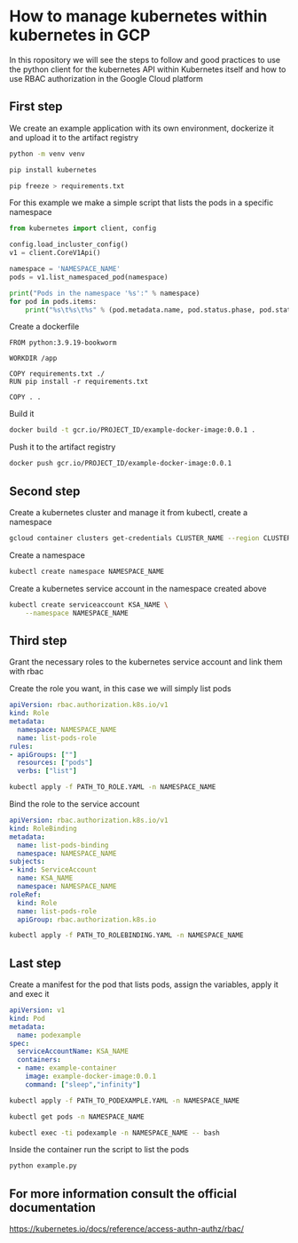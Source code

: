 # How to manage kubernetes within kubernetes in GCP

In this ropository we will see the steps to follow and good practices to use the python client for the kubernetes API within Kubernetes itself and how to use RBAC authorization in the Google Cloud platform

## First step
We create an example application with its own environment, dockerize it and upload it to the artifact registry

```bash
python -m venv venv
```
```bash
pip install kubernetes
```
```bash
pip freeze > requirements.txt
```

For this example we make a simple script that lists the pods in a specific namespace
```python
from kubernetes import client, config

config.load_incluster_config()
v1 = client.CoreV1Api()

namespace = 'NAMESPACE_NAME'
pods = v1.list_namespaced_pod(namespace)   

print("Pods in the namespace '%s':" % namespace)
for pod in pods.items:
    print("%s\t%s\t%s" % (pod.metadata.name, pod.status.phase, pod.status.pod_ip))
```
Create a dockerfile
```docker
FROM python:3.9.19-bookworm

WORKDIR /app

COPY requirements.txt ./
RUN pip install -r requirements.txt

COPY . .
```
Build it
```bash
docker build -t gcr.io/PROJECT_ID/example-docker-image:0.0.1 .
```
Push it to the artifact registry
```bash
docker push gcr.io/PROJECT_ID/example-docker-image:0.0.1
```

## Second step
Create a kubernetes cluster and manage it from kubectl, create a namespace

```bash
gcloud container clusters get-credentials CLUSTER_NAME --region CLUSTER_REGION --project PROJECT_ID
```
Create a namespace
```bash
kubectl create namespace NAMESPACE_NAME
```
Create a kubernetes service account in the namespace created above
```bash
kubectl create serviceaccount KSA_NAME \
    --namespace NAMESPACE_NAME
```
## Third step
Grant the necessary roles to the kubernetes service account and link them with rbac

Create the role you want, in this case we will simply list pods
```yaml
apiVersion: rbac.authorization.k8s.io/v1
kind: Role
metadata:
  namespace: NAMESPACE_NAME
  name: list-pods-role
rules:
- apiGroups: [""]
  resources: ["pods"]
  verbs: ["list"]
```

```bash
kubectl apply -f PATH_TO_ROLE.YAML -n NAMESPACE_NAME
```

Bind the role to the service account
```yaml
apiVersion: rbac.authorization.k8s.io/v1
kind: RoleBinding
metadata:
  name: list-pods-binding
  namespace: NAMESPACE_NAME
subjects:
- kind: ServiceAccount
  name: KSA_NAME
  namespace: NAMESPACE_NAME
roleRef:
  kind: Role
  name: list-pods-role
  apiGroup: rbac.authorization.k8s.io

```

```bash
kubectl apply -f PATH_TO_ROLEBINDING.YAML -n NAMESPACE_NAME
```

## Last step
Create a manifest for the pod that lists pods, assign the variables, apply it and exec it

```yaml
apiVersion: v1
kind: Pod
metadata:
  name: podexample
spec:
  serviceAccountName: KSA_NAME
  containers:
  - name: example-container
    image: example-docker-image:0.0.1
    command: ["sleep","infinity"]
```

```bash
kubectl apply -f PATH_TO_PODEXAMPLE.YAML -n NAMESPACE_NAME
```

```bash
kubectl get pods -n NAMESPACE_NAME
```

```bash
kubectl exec -ti podexample -n NAMESPACE_NAME -- bash
```

Inside the container run the script to list the pods
```bash
python example.py
```
## For more information consult the official documentation
https://kubernetes.io/docs/reference/access-authn-authz/rbac/